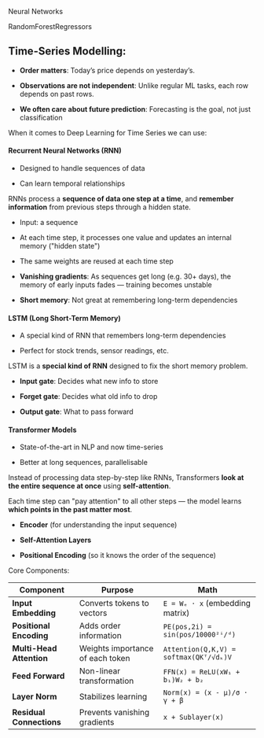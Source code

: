 

Neural Networks

RandomForestRegressors

## Time-Series Modelling:


- **Order matters**: Today’s price depends on yesterday’s.
    
- **Observations are not independent**: Unlike regular ML tasks, each row depends on past rows.
    
- **We often care about future prediction**: Forecasting is the goal, not just classification

When it comes to Deep Learning for Time Series we can use:

#### Recurrent Neural Networks (RNN)

- Designed to handle sequences of data
    
- Can learn temporal relationships

RNNs process a **sequence of data one step at a time**, and **remember information** from previous steps through a hidden state.

- Input: a sequence
    
- At each time step, it processes one value and updates an internal memory ("hidden state")
    
- The same weights are reused at each time step


- **Vanishing gradients**: As sequences get long (e.g. 30+ days), the memory of early inputs fades — training becomes unstable
    
- **Short memory**: Not great at remembering long-term dependencies

#### LSTM (Long Short-Term Memory)

- A special kind of RNN that remembers long-term dependencies
    
- Perfect for stock trends, sensor readings, etc.

LSTM is a **special kind of RNN** designed to fix the short memory problem.

- **Input gate**: Decides what new info to store
    
- **Forget gate**: Decides what old info to drop
    
- **Output gate**: What to pass forward

#### Transformer Models

- State-of-the-art in NLP and now time-series
    
- Better at long sequences, parallelisable

Instead of processing data step-by-step like RNNs, Transformers **look at the entire sequence at once** using **self-attention**.

Each time step can "pay attention" to all other steps — the model learns **which points in the past matter most**.

- **Encoder** (for understanding the input sequence)
    
- **Self-Attention Layers**
    
- **Positional Encoding** (so it knows the order of the sequence)


Core Components:

| Component                | Purpose                          | Math                                   |
| ------------------------ | -------------------------------- | -------------------------------------- |
| **Input Embedding**      | Converts tokens to vectors       | `E = Wₑ · x` (embedding matrix)        |
| **Positional Encoding**  | Adds order information           | `PE(pos,2i) = sin(pos/10000²ⁱ/ᵈ)`      |
| **Multi-Head Attention** | Weights importance of each token | `Attention(Q,K,V) = softmax(QKᵀ/√dₖ)V` |
| **Feed Forward**         | Non-linear transformation        | `FFN(x) = ReLU(xW₁ + b₁)W₂ + b₂`       |
| **Layer Norm**           | Stabilizes learning              | `Norm(x) = (x - μ)/σ · γ + β`          |
| **Residual Connections** | Prevents vanishing gradients     | `x + Sublayer(x)`                      |